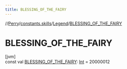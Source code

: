 ```yaml
---
title: BLESSING_OF_THE_FAIRY
---
```

//[Perry](../../../index.html)/[constants.skills](../index.html)/[Legend](index.html)/[BLESSING_OF_THE_FAIRY](-b-l-e-s-s-i-n-g_-o-f_-t-h-e_-f-a-i-r-y.html)



# BLESSING_OF_THE_FAIRY



[jvm]\
const val [BLESSING_OF_THE_FAIRY](-b-l-e-s-s-i-n-g_-o-f_-t-h-e_-f-a-i-r-y.html): [Int](https://kotlinlang.org/api/latest/jvm/stdlib/kotlin/-int/index.html) = 20000012




